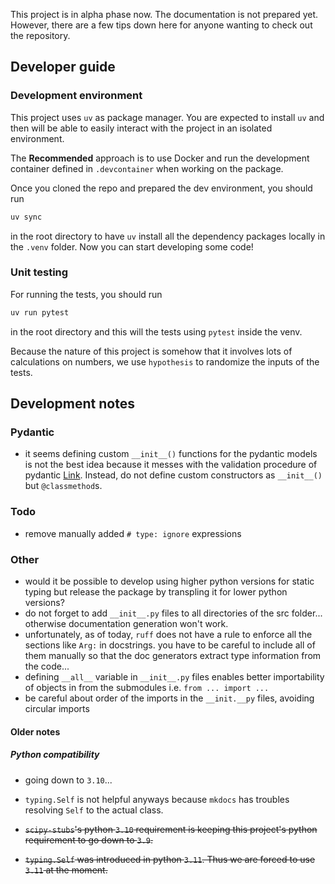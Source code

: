 This project is in alpha phase now. The documentation is not prepared yet. However, there are a few tips down here for anyone wanting to check out the repository.

## Developer guide

### Development environment

This project uses `uv` as package manager. You are expected to install `uv` and then will be able to easily interact with the project in an isolated environment.

The **Recommended** approach is to use Docker and run the development container defined in `.devcontainer` when working on the package.

Once you cloned the repo and prepared the dev environment, you should run

```bash
uv sync
```

in the root directory to have `uv` install all the dependency packages locally in the `.venv` folder. Now you can start developing some code!

### Unit testing

For running the tests, you should run

```bash
uv run pytest
```

in the root directory and this will the tests using `pytest` inside the venv.

Because the nature of this project is somehow that it involves lots of calculations on numbers, we use `hypothesis` to randomize the inputs of the tests.

## Development notes

### Pydantic

- it seems defining custom `__init__()` functions for the pydantic models is not the best idea because it messes with the validation procedure of pydantic [Link](https://docs.pydantic.dev/latest/concepts/models/#model-signature). Instead, do not define custom constructors as `__init__()` but `@classmethod`s.

### Todo

- remove manually added `# type: ignore` expressions

### Other

- would it be possible to develop using higher python versions for static typing but release the package by transpling it for lower python versions?
- do not forget to add `__init__.py` files to all directories of the src folder... otherwise documentation generation won't work.
- unfortunately, as of today, `ruff` does not have a rule to enforce all the sections like `Arg:` in docstrings. you have to be careful to include all of them manually so that the doc generators extract type information from the code...
- defining `__all__` variable in `__init__.py` files enables better importability of objects in from the submodules i.e. `from ... import ...`
- be careful about order of the imports in the `__init.__py` files, avoiding circular imports

#### Older notes

##### Python compatibility

- going down to `3.10`...
- `typing.Self` is not helpful anyways because `mkdocs` has troubles resolving `Self` to the actual class.

- ~~`scipy-stubs`'s python `3.10` requirement is keeping this project's python requirement to go down to `3.9`.~~
- ~~`typing.Self` was introduced in python `3.11`. Thus we are forced to use `3.11` at the moment.~~
